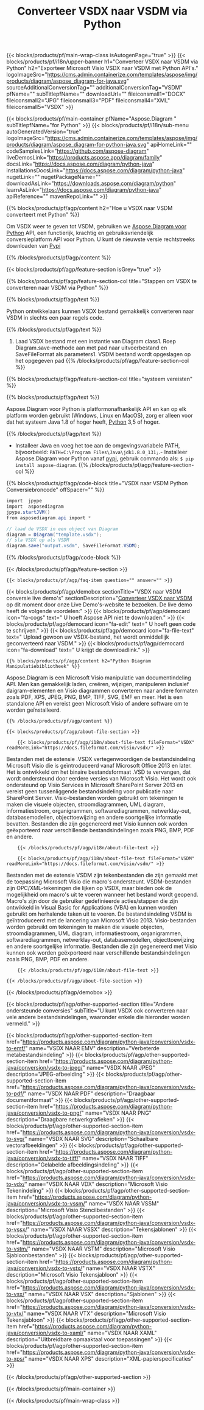 ﻿---
title: Converteer VSDX naar VSDM via Python 
weight: 1960
url: /nl/python-java/conversion/vsdx-to-vsdm/ 
description: Voorbeeld Python conversiecode voor VSDX formaat naar VSDM bestand. Gebruik deze voorbeeldcode om VSDX naar VSDM te converteren binnen een op Python gebaseerde toepassing.
---
{{< blocks/products/pf/main-wrap-class isAutogenPage="true" >}}
{{< blocks/products/pf/i18n/upper-banner h1="Converteer VSDX naar VSDM via Python" h2="Exporteer Microsoft Visio VSDX naar VSDM met Python API\'s." logoImageSrc="https://cms.admin.containerize.com/templates/aspose/img/products/diagram/aspose_diagram-for-java.svg" sourceAdditionalConversionTag="" additionalConversionTag="VSDM" pfName="" subTitlepfName="" downloadUrl="" fileiconsmall1="DOCX" fileiconsmall2="JPG" fileiconsmall3="PDF" fileiconsmall4="XML" fileiconsmall5="VSDX" >}}

{{< blocks/products/pf/main-container pfName="Aspose.Diagram " subTitlepfName="for Python" >}}
{{< blocks/products/pf/i18n/sub-menu autoGeneratedVersion="true" logoImageSrc="https://cms.admin.containerize.com/templates/aspose/img/products/diagram/aspose_diagram-for-python-java.svg" apiHomeLink="" codeSamplesLink="https://github.com/aspose-diagram" liveDemosLink="https://products.aspose.app/diagram/family" docsLink="https://docs.aspose.com/diagram/python-java" installationsDocsLink="https://docs.aspose.com/diagram/python-java" nugetLink="" nugetPackageName="" downloadAsLink="https://downloads.aspose.com/diagram/python" learnAsLink="https://docs.aspose.com/diagram/python-java" apiReference="" mavenRepoLink="" >}}

{{% blocks/products/pf/agp/content h2="Hoe u VSDX naar VSDM converteert met Python" %}}

 Om VSDX weer te geven tot VSDM, gebruiken we
 [Aspose.Diagram voor Python](https://products.aspose.com/diagram/python-java/) 
 API, een functierijk, krachtig en gebruiksvriendelijk conversieplatform API voor Python. U kunt de nieuwste versie rechtstreeks downloaden van
 [Pypi](https://pypi.org/project/aspose-diagram/) 

{{% /blocks/products/pf/agp/content %}}

{{< blocks/products/pf/agp/feature-section isGrey="true" >}}

{{% blocks/products/pf/agp/feature-section-col title="Stappen om VSDX te converteren naar VSDM via Python" %}}

{{% blocks/products/pf/agp/text %}}

 Python ontwikkelaars kunnen VSDX bestand gemakkelijk converteren naar VSDM in slechts een paar regels code.

{{% /blocks/products/pf/agp/text %}}

1. Laad VSDX bestand met een instantie van Diagram class1. Roep Diagram.save-methode aan met pad naar uitvoerbestand en SaveFileFormat als parameters1. VSDM bestand wordt opgeslagen op het opgegeven pad
{{% /blocks/products/pf/agp/feature-section-col %}}

{{% blocks/products/pf/agp/feature-section-col title="systeem vereisten" %}}

{{% blocks/products/pf/agp/text %}}

 Aspose.Diagram voor Python is platformonafhankelijk API en kan op elk platform worden gebruikt (Windows, Linux en MacOS), zorg er alleen voor dat het systeem Java 1.8 of hoger heeft, [Python](https://www.python.org/downloads/) 3,5 of hoger. 
 
{{% /blocks/products/pf/agp/text %}}

- Installeer Java en voeg het toe aan de omgevingsvariabele PATH, bijvoorbeeld: <code>PATH=C:\Program Files\Java\jdk1.8.0_131;</code>.- Installeer Aspose.Diagram voor Python vanaf <a href="https://pypi.org/project/aspose-diagram/">pypi</a>, gebruik commando als: <code>$ pip install aspose-diagram</code>.
{{% /blocks/products/pf/agp/feature-section-col %}}

{{% blocks/products/pf/agp/code-block title="VSDX naar VSDM Python Conversiebroncode" offSpacer="" %}}

```cs
import  jpype     
import  asposediagram     
jpype.startJVM() 
from asposediagram.api import *

// laad de VSDX in een object van Diagram 
diagram = Diagram("template.vsdx");
// sla VSDX op als VSDM 
diagram.save("output.vsdm", SaveFileFormat.VSDM);   


```

{{% /blocks/products/pf/agp/code-block %}}

{{< /blocks/products/pf/agp/feature-section >}}

    {{< blocks/products/pf/agp/faq-item question="" answer="" >}}
 

<!-- aboutfile Starts -->

{{< blocks/products/pf/agp/demobox sectionTitle="VSDX naar VSDM conversie live demo\'s" sectionDescription="[Converteer VSDX naar VSDM](https://products.aspose.app/diagram/conversion/vsdx-to-vsdm) op dit moment door onze Live Demo\'s-website te bezoeken. De live demo heeft de volgende voordelen:" >}}
        {{< blocks/products/pf/agp/democard icon="fa-cogs" text=" U hoeft Aspose API niet te downloaden." >}}
        {{< blocks/products/pf/agp/democard icon="fa-edit" text=" U hoeft geen code te schrijven." >}}
        {{< blocks/products/pf/agp/democard icon="fa-file-text" text=" Upload gewoon uw VSDX-bestand, het wordt onmiddellijk geconverteerd naar VSDM." >}}
        {{< blocks/products/pf/agp/democard icon="fa-download" text=" U krijgt de downloadlink." >}}

    {{% blocks/products/pf/agp/content h2="Python Diagram Manipulatiebibliotheek" %}}

 Aspose.Diagram is een Microsoft Visio manipulatie van documentindeling API. Men kan gemakkelijk laden, creëren, wijzigen, manipuleren inclusief daigram-elementen en Visio diagrammen converteren naar andere formaten zoals PDF, XPS, JPEG, PNG, BMP, TIFF, SVG, EMF en meer. Het is een standalone API en vereist geen Microsoft Visio of andere software om te worden geïnstalleerd.  



    {{% /blocks/products/pf/agp/content %}}

    {{< blocks/products/pf/agp/about-file-section >}}

        {{< blocks/products/pf/agp/i18n/about-file-text fileFormat="VSDX" readMoreLink="https://docs.fileformat.com/visio/vsdx/" >}}

Bestanden met de extensie .VSDX vertegenwoordigen de bestandsindeling Microsoft Visio die is geïntroduceerd vanaf Microsoft Office 2013 en later. Het is ontwikkeld om het binaire bestandsformaat .VSD te vervangen, dat wordt ondersteund door eerdere versies van Microsoft Visio. Het wordt ook ondersteund op Visio Services in Microsoft SharePoint Server 2013 en vereist geen tussenliggende bestandsindeling voor publicatie naar SharePoint Server. Visio-bestanden worden gebruikt om tekeningen te maken die visuele objecten, stroomdiagrammen, UML diagram, informatiestroom, organigrammen, softwarediagrammen, netwerklay-out, databasemodellen, objecttoewijzing en andere soortgelijke informatie bevatten. Bestanden die zijn gegenereerd met Visio kunnen ook worden geëxporteerd naar verschillende bestandsindelingen zoals PNG, BMP, PDF en andere. 


        {{< /blocks/products/pf/agp/i18n/about-file-text >}}

        {{< blocks/products/pf/agp/i18n/about-file-text fileFormat="VSDM" readMoreLink="https://docs.fileformat.com/visio/vsdm/" >}}

Bestanden met de extensie VSDM zijn tekenbestanden die zijn gemaakt met de toepassing Microsoft Visio die macro's ondersteunt. VSDM-bestanden zijn OPC/XML-tekeningen die lijken op VSDX, maar bieden ook de mogelijkheid om macro's uit te voeren wanneer het bestand wordt geopend. Macro's zijn door de gebruiker gedefinieerde acties/stappen die zijn ontwikkeld in Visual Basic for Applications (VBA) en kunnen worden gebruikt om herhalende taken uit te voeren. De bestandsindeling VSDM is geïntroduceerd met de lancering van Microsoft Visio 2013. Visio-bestanden worden gebruikt om tekeningen te maken die visuele objecten, stroomdiagrammen, UML diagram, informatiestroom, organigrammen, softwarediagrammen, netwerklay-out, databasemodellen, objecttoewijzing en andere soortgelijke informatie. Bestanden die zijn gegenereerd met Visio kunnen ook worden geëxporteerd naar verschillende bestandsindelingen zoals PNG, BMP, PDF en andere. 


        {{< /blocks/products/pf/agp/i18n/about-file-text >}}

    {{< /blocks/products/pf/agp/about-file-section >}}

{{< /blocks/products/pf/agp/demobox >}}

<!-- aboutfile Ends -->

{{< blocks/products/pf/agp/other-supported-section title="Andere ondersteunde conversies" subTitle="U kunt VSDX ook converteren naar vele andere bestandsindelingen, waaronder enkele die hieronder worden vermeld." >}}

{{< blocks/products/pf/agp/other-supported-section-item href="https://products.aspose.com/diagram/python-java/conversion/vsdx-to-emf/" name="VSDX NAAR EMV" description="Verbeterde metabestandsindeling" >}}
{{< blocks/products/pf/agp/other-supported-section-item href="https://products.aspose.com/diagram/python-java/conversion/vsdx-to-jpeg/" name="VSDX NAAR JPEG" description="JPEG-afbeelding" >}}
{{< blocks/products/pf/agp/other-supported-section-item href="https://products.aspose.com/diagram/python-java/conversion/vsdx-to-pdf/" name="VSDX NAAR PDF" description="Draagbaar documentformaat" >}}
{{< blocks/products/pf/agp/other-supported-section-item href="https://products.aspose.com/diagram/python-java/conversion/vsdx-to-png/" name="VSDX NAAR PNG" description="Draagbare netwerkgrafieken" >}}
{{< blocks/products/pf/agp/other-supported-section-item href="https://products.aspose.com/diagram/python-java/conversion/vsdx-to-svg/" name="VSDX NAAR SVG" description="Schaalbare vectorafbeeldingen" >}}
{{< blocks/products/pf/agp/other-supported-section-item href="https://products.aspose.com/diagram/python-java/conversion/vsdx-to-tiff/" name="VSDX NAAR TIFF" description="Gelabelde afbeeldingsindeling" >}}
{{< blocks/products/pf/agp/other-supported-section-item href="https://products.aspose.com/diagram/python-java/conversion/vsdx-to-vdx/" name="VSDX NAAR VDX" description="Microsoft Visio Tekenindeling" >}}
{{< blocks/products/pf/agp/other-supported-section-item href="https://products.aspose.com/diagram/python-java/conversion/vsdx-to-vssm/" name="VSDX NAAR VSSM" description="Microsoft Visio Stencilbestanden" >}}
{{< blocks/products/pf/agp/other-supported-section-item href="https://products.aspose.com/diagram/python-java/conversion/vsdx-to-vssx/" name="VSDX NAAR VSSX" description="Tekensjablonen" >}}
{{< blocks/products/pf/agp/other-supported-section-item href="https://products.aspose.com/diagram/python-java/conversion/vsdx-to-vstm/" name="VSDX NAAR VSTM" description="Microsoft Visio Sjabloonbestanden" >}}
{{< blocks/products/pf/agp/other-supported-section-item href="https://products.aspose.com/diagram/python-java/conversion/vsdx-to-vstx/" name="VSDX NAAR VSTX" description="Microsoft Visio Tekensjabloon" >}}
{{< blocks/products/pf/agp/other-supported-section-item href="https://products.aspose.com/diagram/python-java/conversion/vsdx-to-vsx/" name="VSDX NAAR VSX" description="Sjablonen" >}}
{{< blocks/products/pf/agp/other-supported-section-item href="https://products.aspose.com/diagram/python-java/conversion/vsdx-to-vtx/" name="VSDX NAAR VTX" description="Microsoft Visio Tekensjabloon" >}}
{{< blocks/products/pf/agp/other-supported-section-item href="https://products.aspose.com/diagram/python-java/conversion/vsdx-to-xaml/" name="VSDX NAAR XAML" description="Uitbreidbare opmaaktaal voor toepassingen" >}}
{{< blocks/products/pf/agp/other-supported-section-item href="https://products.aspose.com/diagram/python-java/conversion/vsdx-to-xps/" name="VSDX NAAR XPS" description="XML-papierspecificaties" >}}

{{< /blocks/products/pf/agp/other-supported-section >}}

{{< /blocks/products/pf/main-container >}}
    
{{< /blocks/products/pf/main-wrap-class >}}